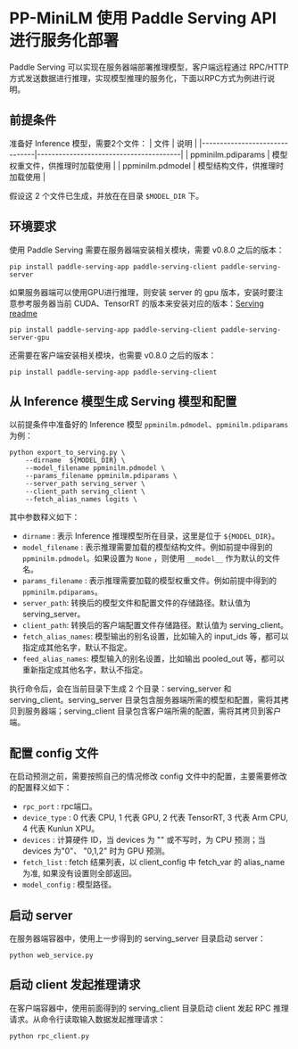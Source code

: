 # PP-MiniLM 使用 Paddle Serving API 进行服务化部署

Paddle Serving 可以实现在服务器端部署推理模型，客户端远程通过 RPC/HTTP 方式发送数据进行推理，实现模型推理的服务化，下面以RPC方式为例进行说明。

## 前提条件
准备好 Inference 模型，需要2个文件：
| 文件                          | 说明                                   |
|-------------------------------|----------------------------------------|
| ppminilm.pdiparams      | 模型权重文件，供推理时加载使用            |
| ppminilm.pdmodel        | 模型结构文件，供推理时加载使用            |

假设这 2 个文件已生成，并放在在目录 `$MODEL_DIR` 下。

## 环境要求

使用 Paddle Serving 需要在服务器端安装相关模块，需要 v0.8.0 之后的版本：
```shell
pip install paddle-serving-app paddle-serving-client paddle-serving-server
```

如果服务器端可以使用GPU进行推理，则安装 server 的 gpu 版本，安装时要注意参考服务器当前 CUDA、TensorRT 的版本来安装对应的版本：[Serving readme](https://github.com/PaddlePaddle/Serving/tree/v0.8.0)

```shell
pip install paddle-serving-app paddle-serving-client paddle-serving-server-gpu
```

还需要在客户端安装相关模块，也需要 v0.8.0 之后的版本：
```shell
pip install paddle-serving-app paddle-serving-client
```

## 从 Inference 模型生成 Serving 模型和配置

以前提条件中准备好的 Inference 模型 `ppminilm.pdmodel`、`ppminilm.pdiparams` 为例：

```shell
python export_to_serving.py \
    --dirname  ${MODEL_DIR} \
    --model_filename ppminilm.pdmodel \
    --params_filename ppminilm.pdiparams \
    --server_path serving_server \
    --client_path serving_client \
    --fetch_alias_names logits \
```

其中参数释义如下：
- `dirname` : 表示 Inference 推理模型所在目录，这里是位于 `${MODEL_DIR}`。
- `model_filename` : 表示推理需要加载的模型结构文件。例如前提中得到的 `ppminilm.pdmodel`。如果设置为 `None` ，则使用 `__model__` 作为默认的文件名。
- `params_filename` : 表示推理需要加载的模型权重文件。例如前提中得到的 `ppminilm.pdiparams`。
- `server_path`: 转换后的模型文件和配置文件的存储路径。默认值为 serving_server。
- `client_path`: 转换后的客户端配置文件存储路径。默认值为 serving_client。
- `fetch_alias_names`: 模型输出的别名设置，比如输入的 input_ids 等，都可以指定成其他名字，默认不指定。
- `feed_alias_names`: 模型输入的别名设置，比如输出 pooled_out 等，都可以重新指定成其他名字，默认不指定。

执行命令后，会在当前目录下生成 2 个目录：serving_server 和 serving_client。serving_server 目录包含服务器端所需的模型和配置，需将其拷贝到服务器端；serving_client 目录包含客户端所需的配置，需将其拷贝到客户端。


## 配置 config 文件

在启动预测之前，需要按照自己的情况修改 config 文件中的配置，主要需要修改的配置释义如下：

- `rpc_port` : rpc端口。
- `device_type` : 0 代表 CPU, 1 代表 GPU, 2 代表 TensorRT, 3 代表 Arm CPU, 4 代表 Kunlun XPU。
- `devices` : 计算硬件 ID，当 devices 为 "" 或不写时，为 CPU 预测；当 devices 为"0"、 "0,1,2" 时为 GPU 预测。
- `fetch_list` : fetch 结果列表，以 client_config 中 fetch_var 的 alias_name 为准, 如果没有设置则全部返回。
- `model_config` : 模型路径。

## 启动 server

在服务器端容器中，使用上一步得到的 serving_server 目录启动 server：

```shell
python web_service.py

```

## 启动 client 发起推理请求
在客户端容器中，使用前面得到的 serving_client 目录启动 client 发起 RPC 推理请求。从命令行读取输入数据发起推理请求：

```shell
python rpc_client.py
```
